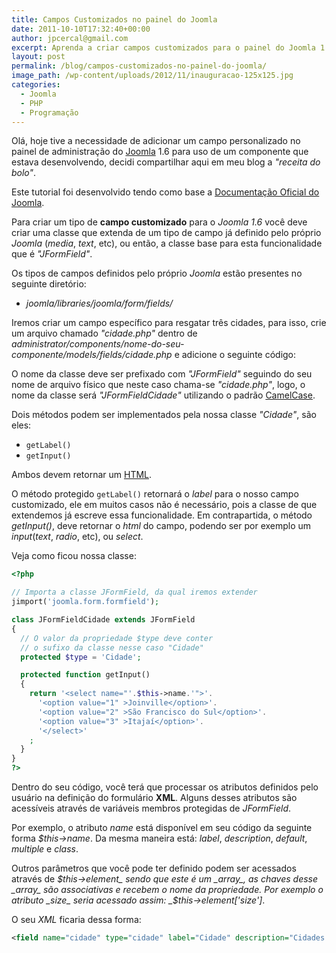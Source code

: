 ```yaml
---
title: Campos Customizados no painel do Joomla
date: 2011-10-10T17:32:40+00:00
author: jpcercal@gmail.com
excerpt: Aprenda a criar campos customizados para o painel do Joomla 1.6, para isto você deve extender uma classe do Joomla que seja descendente de JFormField.
layout: post
permalink: /blog/campos-customizados-no-painel-do-joomla/
image_path: /wp-content/uploads/2012/11/inauguracao-125x125.jpg
categories:
  - Joomla
  - PHP
  - Programação
---
```


Olá, hoje tive a necessidade de adicionar um campo personalizado no painel de administração do [Joomla](http://www.joomla.org/ "Joomla") 1.6 para uso de um componente que estava desenvolvendo, decidi compartilhar aqui em meu blog a _"receita do bolo"_.

Este tutorial foi desenvolvido tendo como base a [Documentação Oficial do Joomla](http://docs.joomla.org/Creating_a_custom_form_field_type "Documentação Oficial do Joomla").

Para criar um tipo de **campo customizado** para o _Joomla 1.6_ você deve criar uma classe que extenda de um tipo de campo já definido pelo próprio _Joomla_ (_media_, _text_, etc), ou então, a classe base para esta funcionalidade que é _"JFormField"_.

Os tipos de campos definidos pelo próprio _Joomla_ estão presentes no seguinte diretório:

* _joomla/libraries/joomla/form/fields/_

Iremos criar um campo específico para resgatar três cidades, para isso, crie um arquivo chamado _"cidade.php"_ dentro de _administrator/components/nome-do-seu-componente/models/fields/cidade.php_ e adicione o seguinte código:

O nome da classe deve ser prefixado com _"JFormField"_ seguindo do seu nome de arquivo físico que neste caso chama-se _"cidade.php"_, logo, o nome da classe será _"JFormFieldCidade"_ utilizando o padrão [CamelCase](http://sistemas.cekurte.com/blog/o-padrao-camelcase/ "O Padrão CamelCase").

Dois métodos podem ser implementados pela nossa classe _"Cidade"_, são eles:

* `getLabel()`
* `getInput()`

Ambos devem retornar um [HTML](http://sistemas.cekurte.com/blog/introducao-a-linguagem-html/ "Introdução a Linguagem HTML").

O método protegido `getLabel()` retornará o _label_ para o nosso campo customizado, ele em muitos casos não é necessário, pois a classe de que extendemos já escreve essa funcionalidade. Em contrapartida, o método _getInput()_, deve retornar o _html_ do campo, podendo ser por exemplo um _input_(_text_, _radio_, etc), ou _select_.

Veja como ficou nossa classe:

```php
<?php

// Importa a classe JFormField, da qual iremos extender
jimport('joomla.form.formfield');

class JFormFieldCidade extends JFormField
{
  // O valor da propriedade $type deve conter
  // o sufixo da classe nesse caso "Cidade"
  protected $type = 'Cidade';

  protected function getInput()
  {
    return '<select name="'.$this->name.'">'.
      '<option value="1" >Joinville</option>'.
      '<option value="2" >São Francisco do Sul</option>'.
      '<option value="3" >Itajaí</option>'.
      '</select>'
    ;
  }
}
?>
```

Dentro do seu código, você terá que processar os atributos definidos pelo usuário na definição do formulário **XML**. Alguns desses atributos são acessíveis através de variáveis membros protegidas de _JFormField_.

Por exemplo, o atributo _name_ está disponível em seu código da seguinte forma _$this->name_. Da mesma maneira está: _label_, _description_, _default_, _multiple_ e _class_.

Outros parâmetros que você pode ter definido podem ser acessados através de _$this->element_ sendo que este é um _array_, as chaves desse _array_ são associativas e recebem o nome da propriedade. Por exemplo o atributo _size_ seria acessado assim: _$this->element['size']_.

O seu _XML_ ficaria dessa forma:

```xml
<field name="cidade" type="cidade" label="Cidade" description="Cidades disponíveis" />
```
